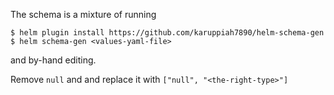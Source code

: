 The schema is a mixture of running

```
$ helm plugin install https://github.com/karuppiah7890/helm-schema-gen
$ helm schema-gen <values-yaml-file>
```

and by-hand editing.

Remove `null` and and replace it with `["null", "<the-right-type>"]`
